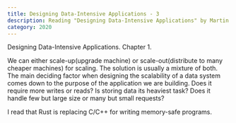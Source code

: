 ```yaml
---
title: Designing Data-Intensive Applications - 3
description: Reading "Designing Data-Intensive Applications" by Martin Kleppmann
category: 2020
---
```


Designing Data-Intensive Applications. Chapter 1.

We can either scale-up(upgrade machine) or scale-out(distribute to many cheaper machines) for scaling. The solution is usually a mixture of both. The main deciding factor when designing the scalability of a data system comes down to the purpose of the application we are building. Does it require more writes or reads? Is storing data its heaviest task? Does it handle few but large size or many but small requests?

I read that Rust is replacing C/C++ for writing memory-safe programs.
